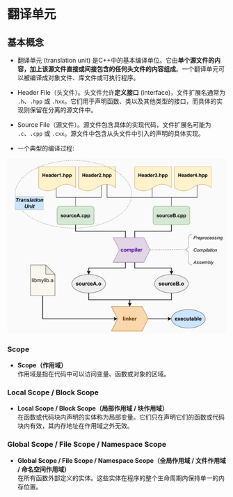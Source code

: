 # 翻译单元

## 基本概念

-   翻译单元 (translation unit) 是C++中的基本编译单位。它由**单个源文件的内容，加上该源文件直接或间接包含的任何头文件的内容组成**。一个翻译单元可以被编译成对象文件、库文件或可执行程序。

-   Header File（头文件）。头文件允许**定义接口** (interface)，文件扩展名通常为 `.h`、`.hpp` 或 `.hxx`。它们用于声明函数、类以及其他类型的接口，而具体的实现则保留在分离的源文件中。
    
-   Source File（源文件）。源文件包含具体的实现代码，文件扩展名可能为 `.c`、`.cpp` 或 `.cxx`。源文件中包含从头文件中引入的声明的具体实现。

* 一个典型的编译过程:

![输入图片说明](./imgs/2024-07/iUspa7o9cJJXjhej.png)


### Scope

-   **Scope（作用域）**  
    作用域是指在代码中可以访问变量、函数或对象的区域。

### Local Scope / Block Scope

-   **Local Scope / Block Scope（局部作用域 / 块作用域）**  
    在函数或代码块内声明的实体称为局部变量。它们只在声明它们的函数或代码块内有效，其内存地址在作用域之外无效。

### Global Scope / File Scope / Namespace Scope

-   **Global Scope / File Scope / Namespace Scope（全局作用域 / 文件作用域 / 命名空间作用域）**  
    在所有函数外部定义的实体。这些实体在程序的整个生命周期内保持单一的内存位置。
<!--stackedit_data:
eyJoaXN0b3J5IjpbLTIwMTUzODQ4NDMsMTc1MjI5MzczXX0=
-->